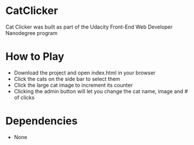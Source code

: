 # CatClicker

Cat Clicker was built as part of the Udacity Front-End Web Developer Nanodegree program

# How to Play
- Download the project and open index.html in your browser
- Click the cats on the side bar to select them
- Click the large cat image to increment its counter
- Clicking the admin button will let you change the cat name, image and # of clicks

# Dependencies

- None
